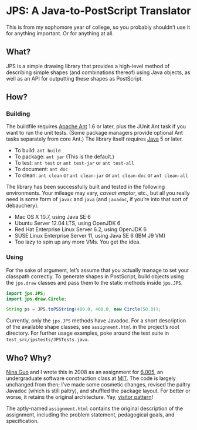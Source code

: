 
JPS: A Java-to-PostScript Translator
====================================

This is from my sophomore year of college, so you probably shouldn’t use
it for anything important. Or for anything at all.

What?
-----

JPS is a simple drawing library that provides a high-level method of
describing simple shapes (and combinations thereof) using
Java objects, as well as an API for outputting these shapes
as PostScript.

How?
----

### Building ###

The buildfile requires [Apache Ant][] 1.6 or later, plus the JUnit
Ant task if you want to run the unit tests.  (Some package managers
provide optional Ant tasks separately from core Ant.)  The library
itself requires [Java][] 5 or later.

  [Apache Ant]: http://ant.apache.org/
  [Java]: http://www.java.com/

  - To build: `ant build`
  - To package: `ant jar` (This is the default.)
  - To test: `ant test` or `ant test-jar` or `ant test-all`
  - To document: `ant doc`
  - To clean: `ant clean` or `ant clean-jar` or `ant clean-doc` or
    `ant clean-all`

The library has been successfully built and tested in the following
environments.  Your mileage may vary, *caveat emptor*, etc., but all you
really need is some form of `javac` and `java` (and `javadoc`,
if you’re into that sort of debauchery).

  - Mac OS X 10.7, using Java SE 6
  - Ubuntu Server 12.04 LTS, using OpenJDK 6
  - Red Hat Enterprise Linux Server 6.2, using OpenJDK 6
  - SUSE Linux Enterprise Server 11, using Java SE 6
    (IBM J9 VM)
  - Too lazy to spin up any more VMs.  You get the idea.

### Using ###

For the sake of argument, let’s assume that you actually manage to set
your classpath correctly.  To generate shapes in PostScript, build
objects using the `jps.draw` classes and pass them to the static methods
inside `jps.JPS`.

```java
import jps.JPS;
import jps.draw.Circle;

String ps = JPS.toPSString(400.0, 400.0, new Circle(50.0));
```

Currently, only the `jps.JPS` methods have Javadoc.  For a short
description of the available shape classes, see
`assignment.html` in the project’s root directory.  For
further usage examples, poke around the test suite in
`test_src/jpstests/JPSTests.java`.

Who? Why?
---------

[Nina Guo][] and I wrote this in 2008 as an assignment for
[6.005][], an undergraduate software construction class at
[MIT][].  The code is largely unchanged from then; I’ve made some
cosmetic changes, revised the paltry Javadoc (which is still paltry),
and shuffled the package layout.  For better or worse, it retains the
original architecture. Yay, [visitor pattern][]!

  [Nina Guo]: http://www.linkedin.com/in/ninaguo
    "Nina Guo on LinkedIn"
  [6.005]: http://stellar.mit.edu/S/course/6/sp08/6.005/
    "6.005 Spring 2008"
  [MIT]: http://web.mit.edu/
  [visitor pattern]: http://en.wikipedia.org/wiki/Visitor_pattern
    "'Visitor pattern' on Wikipedia"

The aptly-named `assignment.html` contains the original
description of the assignment, including the problem statement,
pedagogical goals, and specification.


